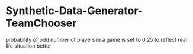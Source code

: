 # Synthetic-Data-Generator-TeamChooser

probability of odd number of players in a game is set to 0.25 to reflect real life situation better
